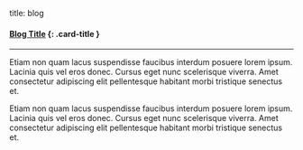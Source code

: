title: blog

#### [Blog Title](#) {: .card-title }

<!-- dashes separate top row from bottom row -->
---

Etiam non quam lacus suspendisse faucibus interdum posuere lorem ipsum. Lacinia quis vel eros donec. Cursus eget nunc scelerisque viverra. Amet consectetur adipiscing elit pellentesque habitant morbi tristique senectus et.

Etiam non quam lacus suspendisse faucibus interdum posuere lorem ipsum. Lacinia quis vel eros donec. Cursus eget nunc scelerisque viverra. Amet consectetur adipiscing elit pellentesque habitant morbi tristique senectus et.